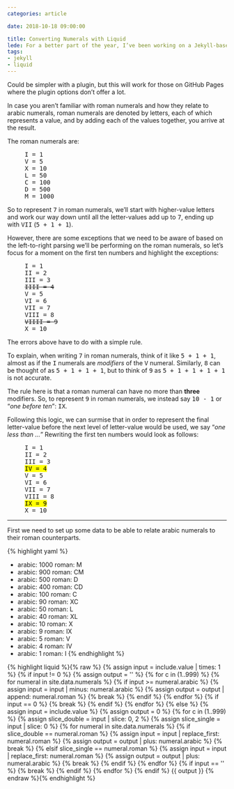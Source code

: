 ```yaml
---
categories: article

date: 2018-10-18 09:00:00

title: Converting Numerals with Liquid
lede: For a better part of the year, I’ve been working on a Jekyll-based Progressive Web App, <a href="https://bloodbuilder.online/">BloodBuilder</a> for managing my Sorcerer in a game of Pathfinder I’ve been playing in with some friends. One of the many intricate parts of the PWA involves the ability to convert arabic numerals to and from roman numerals, so I wrote a simple include to handle this.
tags:
- jekyll
- liquid
---
```


Could be simpler with a plugin, but this will work for those on GitHub Pages where the plugin options don’t offer a lot.

In case you aren’t familiar with roman numerals and how they relate to arabic numerals, roman numerals are denoted by letters, each of which represents a value, and by adding each of the values together, you arrive at the result.

The roman numerals are:

<figure>
<pre>
I = 1
V = 5
X = 10
L = 50
C = 100
D = 500
M = 1000
</pre>
</figure>

So to represent <samp>7</samp> in roman numerals, we’ll start with higher-value letters and work our way down until all the letter-values add up to <samp>7</samp>, ending up with <samp>VII</samp> (<samp>5 + 1 + 1</samp>).

However, there are some exceptions that we need to be aware of based on the left-to-right parsing we’ll be performing on the roman numerals, so let’s focus for a moment on the first ten numbers and highlight the exceptions:

<figure>
<pre>
I = 1
II = 2
III = 3
<del>IIII = 4</del>
V = 5
VI = 6
VII = 7
VIII = 8
<del>VIIII = 9</del>
X = 10
</pre>
</figure>

The errors above have to do with a simple rule.

To explain, when writing <samp>7</samp> in roman numerals, think of it like <samp>5 + 1 + 1</samp>, almost as if the <samp>I</samp> numerals are *modifiers* of the <samp>V</samp> numeral. Similarly, <samp>8</samp> can be thought of as <samp>5 + 1 + 1 + 1</samp>, but to think of <samp>9</samp> as <samp>5 + 1 + 1 + 1 + 1</samp> is not accurate.

The rule here is that a roman numeral can have no more than **three** modifiers. So, to represent <samp>9</samp> in roman numerals, we instead say <samp>10 - 1</samp> or <q><em>one before ten</em></q>: <samp>IX</samp>.

Following this logic, we can surmise that in order to represent the final letter-value before the next level of letter-value would be used, we say <q><em>one less than …</em></q> Rewriting the first ten numbers would look as follows:

<figure>
<pre>
I = 1
II = 2
III = 3
<mark>IV = 4</mark>
V = 5
VI = 6
VII = 7
VIII = 8
<mark>IX = 9</mark>
X = 10
</pre>
</figure>

--------

First we need to set up some data to be able to relate arabic numerals to their roman counterparts.

{% highlight yaml %}
- arabic: 1000
  roman: M
- arabic: 900
  roman: CM
- arabic: 500
  roman: D
- arabic: 400
  roman: CD
- arabic: 100
  roman: C
- arabic: 90
  roman: XC
- arabic: 50
  roman: L
- arabic: 40
  roman: XL
- arabic: 10
  roman: X
- arabic: 9
  roman: IX
- arabic: 5
  roman: V
- arabic: 4
  roman: IV
- arabic: 1
  roman: I
{% endhighlight %}

{% highlight liquid %}{% raw %}
{% assign input = include.value | times: 1 %}
{% if input != 0 %}
    {% assign output = '' %}
    {% for c in (1..999) %}
        {% for numeral in site.data.numerals %}
            {% if input >= numeral.arabic %}
                {% assign input = input | minus: numeral.arabic %}
                {% assign output = output | append: numeral.roman %}
                {% break %}
            {% endif %}
        {% endfor %}
        {% if input == 0 %}
            {% break %}
        {% endif %}
    {% endfor %}
{% else %}
    {% assign input = include.value %}
    {% assign output = 0 %}
    {% for c in (1..999) %}
        {% assign slice_double = input | slice: 0, 2 %}
        {% assign slice_single = input | slice: 0 %}
        {% for numeral in site.data.numerals %}
            {% if slice_double == numeral.roman %}
                {% assign input = input | replace_first: numeral.roman %}
                {% assign output = output | plus: numeral.arabic %}
                {% break %}
            {% elsif slice_single == numeral.roman %}
                {% assign input = input | replace_first: numeral.roman %}
                {% assign output = output | plus: numeral.arabic %}
                {% break %}
            {% endif %}
        {% endfor %}
        {% if input == '' %}
            {% break %}
        {% endif %}
    {% endfor %}
{% endif %}
{{ output }}
{% endraw %}{% endhighlight %}
